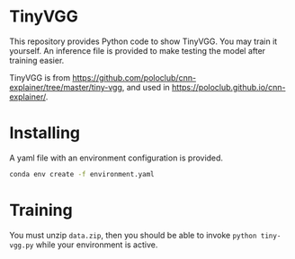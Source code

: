 # TinyVGG
This repository provides Python code to show TinyVGG. You may train it yourself. An inference file is provided to make testing the model after training easier. 

TinyVGG is from https://github.com/poloclub/cnn-explainer/tree/master/tiny-vgg, and used in https://poloclub.github.io/cnn-explainer/.

# Installing
A yaml file with an environment configuration is provided.
```bash
conda env create -f environment.yaml
```

# Training
You must unzip `data.zip`, then you should be able to invoke `python tiny-vgg.py` while your environment is active.
